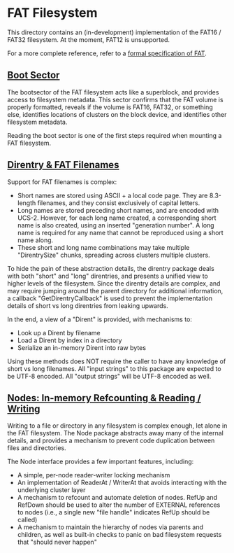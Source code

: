 # FAT Filesystem

This directory contains an (in-development) implementation of the FAT16 / FAT32 filesystem.
At the moment, FAT12 is unsupported.

For a more complete reference, refer to a [formal specification of
FAT](https://staff.washington.edu/dittrich/misc/fatgen103.pdf).

## [Boot Sector](bootrecord)

The bootsector of the FAT filesystem acts like a superblock, and provides access
to filesystem metadata. This sector confirms that the FAT volume is properly
formatted, reveals if the volume is FAT16, FAT32, or something else, identifies
locations of clusters on the block device, and identifies other filesystem
metadata.

Reading the boot sector is one of the first steps required when mounting a FAT
filesystem.

## [Direntry & FAT Filenames](direntry)

Support for FAT filenames is complex:
 - Short names are stored using ASCII + a local code page. They are 8.3-length
   filenames, and they consist exclusively of capital letters.
 - Long names are stored preceding short names, and are encoded with UCS-2.
   However, for each long name created, a corresponding short name is also
   created, using an inserted "generation number". A long name is required for
   any name that cannot be reproduced using a short name along.
 - These short and long name combinations may take multiple "DirentrySize"
   chunks, spreading across clusters multiple clusters.

To hide the pain of these abstraction details, the direntry package deals with
both "short" and "long" direntries, and presents a unified view to higher levels
of the filesystem. Since the direntry details are complex, and may require
jumping around the parent directory for additional information, a callback
"GetDirentryCallback" is used to prevent the implementation details of short vs
long direntries from leaking upwards.

In the end, a view of a "Dirent" is provided, with mechanisms to:
  - Look up a Dirent by filename
  - Load a Dirent by index in a directory
  - Serialize an in-memory Dirent into raw bytes

Using these methods does NOT require the caller to have any knowledge of short
vs long filenames. All "input strings" to this package are expected to be UTF-8
encoded. All "output strings" will be UTF-8 encoded as well.

## [Nodes: In-memory Refcounting & Reading / Writing](node)

Writing to a file or directory in any filesystem is complex enough, let alone in
the FAT filesystem. The Node package abstracts away many of the internal
details, and provides a mechanism to prevent code duplication between files and
directories.

The Node interface provides a few important features, including:
 - A simple, per-node reader-writer locking mechanism
 - An implementation of ReaderAt / WriterAt that avoids interacting with the
   underlying cluster layer
 - A mechanism to refcount and automate deletion of nodes. RefUp and RefDown
   should be used to alter the number of EXTERNAL references to nodes (i.e., a
   single new "file handle" indicates RefUp should be called)
 - A mechanism to maintain the hierarchy of nodes via parents and children, as
   well as built-in checks to panic on bad filesystem requests that "should
   never happen"
